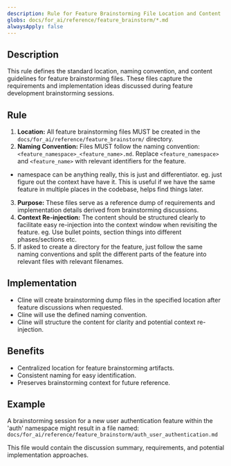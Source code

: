 ```yaml
---
description: Rule for Feature Brainstorming File Location and Content
globs: docs/for_ai/reference/feature_brainstorm/*.md
alwaysApply: false
---
```

## Description
This rule defines the standard location, naming convention, and content guidelines for feature brainstorming files. These files capture the requirements and implementation ideas discussed during feature development brainstorming sessions.

## Rule
1.  **Location:** All feature brainstorming files MUST be created in the `docs/for_ai/reference/feature_brainstorm/` directory.
2.  **Naming Convention:** Files MUST follow the naming convention: `<feature_namespace>_<feature_name>.md`. Replace `<feature_namespace>` and `<feature_name>` with relevant identifiers for the feature.
  - namespace can be anything really, this is just and differentiator. eg. just figure out the context have have it. This is useful if we have the same feature in multiple places in the codebase, helps find things later.
3.  **Purpose:** These files serve as a reference dump of requirements and implementation details derived from brainstorming discussions.
4.  **Context Re-injection:** The content should be structured clearly to facilitate easy re-injection into the context window when revisiting the feature. eg. Use bullet points, section things into different phases/sections etc.
5. If asked to create a directory for the feature, just follow the same naming conventions and split the different parts of the feature into relevant files with relevant filenames.

## Implementation
- Cline will create brainstorming dump files in the specified location after feature discussions when requested.
- Cline will use the defined naming convention.
- Cline will structure the content for clarity and potential context re-injection.

## Benefits
- Centralized location for feature brainstorming artifacts.
- Consistent naming for easy identification.
- Preserves brainstorming context for future reference.

## Example
A brainstorming session for a new user authentication feature within the 'auth' namespace might result in a file named:
`docs/for_ai/reference/feature_brainstorm/auth_user_authentication.md`

This file would contain the discussion summary, requirements, and potential implementation approaches.
